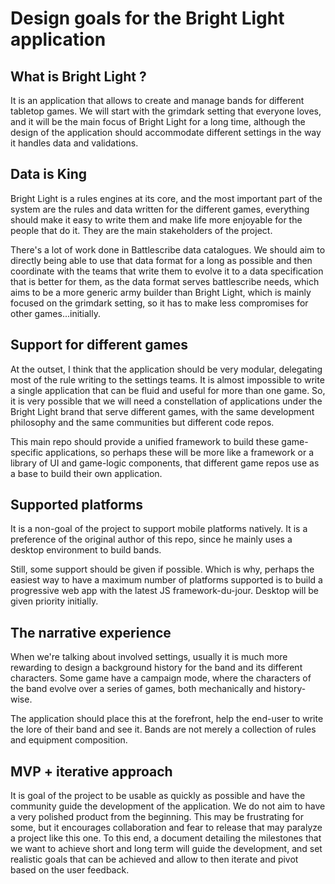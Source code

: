 # Design goals for the Bright Light application

## What is Bright Light ?

It is an application that allows to create and manage bands for different tabletop games. 
We will start with the grimdark setting that everyone loves, and it will be the main focus of Bright Light for a long 
time, although the design of the application should accommodate different settings in the way it handles data and 
validations.

## Data is King

Bright Light is a rules engines at its core, and the most important part of the system are the rules and data written
for the different games, everything should make it easy to write them and make life more enjoyable for the people that
do it. They are the main stakeholders of the project. 

There's a lot of work done in Battlescribe data catalogues. We should aim to directly being able to use that data format
for a long as possible and then coordinate with the teams that write them to evolve it to a data specification that is 
better for them, as the data format serves battlescribe needs, which aims to be a more generic army builder than Bright
Light, which is mainly focused on the grimdark setting, so it has to make less compromises for other games...initially.

## Support for different games

At the outset, I think that the application should be very modular, delegating most of the rule writing to the settings
teams. 
It is almost impossible to write a single application that can be fluid and useful for more than one game. So, it 
is very possible that we will need a constellation of applications under the Bright Light brand that serve different games,
with the same development philosophy and the same communities but different code repos.

This main repo should provide a unified framework to build these game-specific applications, so perhaps these will be
more like a framework or a library of UI and game-logic components, that different game repos use as a base to build their
own application.

## Supported platforms

It is a non-goal of the project to support mobile platforms natively. It is a preference of the original author of this
repo, since he mainly uses a desktop environment to build bands.

Still, some support should be given if possible. Which is why, perhaps the easiest way to have a maximum number of platforms
supported is to build a progressive web app with the latest JS framework-du-jour. 
Desktop will be given priority initially.

## The narrative experience

When we're talking about involved settings, usually it is much more rewarding to design a background history for the 
band and its different characters. Some game have a campaign mode, where the characters of the band evolve over a series
of games, both mechanically and history-wise. 

The application should place this at the forefront, help the end-user to write the lore of their band and see it. Bands
are not merely a collection of rules and equipment composition.

## MVP + iterative approach

It is  goal of the project to be usable as quickly as possible and have the community guide the development of the 
application. We do not aim to have a very polished product from the beginning. This may be frustrating for some, but it
encourages collaboration and fear to release that may paralyze a project like this one. 
To this end, a document detailing the milestones that we want to achieve short and long term will guide the development,
and set realistic goals that can be achieved and allow to then iterate and pivot based on the user feedback.
